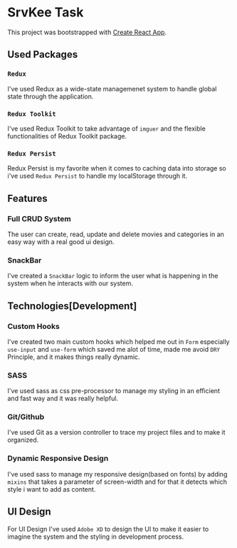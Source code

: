 # SrvKee Task

This project was bootstrapped with [Create React App](https://github.com/facebook/create-react-app).

## Used Packages

### `Redux`

I've used Redux as a wide-state managemenet system to handle global state through the application.

### `Redux Toolkit`

I've used Redux Toolkit to take advantage of `imguer` and the flexible functionalities of Redux Toolkit package.

### `Redux Persist`

Redux Persist is my favorite when it comes to caching data into storage so i've used `Redux Persist` to handle my 
localStorage through it.


## Features

### Full CRUD System

The user can create, read, update and delete movies and categories in an easy way with a real good ui design.

### SnackBar

I've created a `SnackBar` logic to inform the user what is happening in the system when he interacts with our system.

## Technologies[Development]

### Custom Hooks

I've created two main custom hooks which helped me out in `Form` especially `use-input` and `use-form` which
saved me alot of time, made me avoid `DRY` Principle, and it makes things really dynamic.

### SASS

I've used sass as css pre-processor to manage my styling in an efficient and fast way and it was really helpful.

### Git/Github

I've used Git as a version controller to trace my project files and to make it organized.

### Dynamic Responsive Design

I've used sass to manage my responsive design(based on fonts) by adding `mixins` that takes a parameter of screen-width
and for that it detects which style i want to add as content.

## UI Design

For UI Design I've used `Adobe XD` to design the UI to make it easier to imagine the system and the styling in development process.

